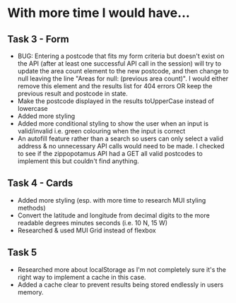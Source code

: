 # With more time I would have...

## Task 3 - Form

- BUG: Entering a postcode that fits my form criteria but doesn't exist on the API (after at least one successful API call in the session) will try to update the area count element to the new postcode, and then change to null leaving the line "Areas for null: (previous area count)". I would either remove this element and the results list for 404 errors OR keep the previous result and postcode in state.
- Make the postcode displayed in the results toUpperCase instead of lowercase
- Added more styling
- Added more conditional styling to show the user when an input is valid/invalid i.e. green colouring when the input is correct
- An autofill feature rather than a search so users can only select a valid address & no unnecessary API calls would need to be made. I checked to see if the zippopotamus API had a GET all valid postcodes to implement this but couldn't find anything.

## Task 4 - Cards

- Added more styling (esp. with more time to research MUI styling methods)
- Convert the latitude and longitude from decimal digits to the more readable degrees minutes seconds (i.e. 10 N, 15 W)
- Researched & used MUI Grid instead of flexbox

## Task 5

- Researched more about localStorage as I'm not completely sure it's the right way to implement a cache in this case.
- Added a cache clear to prevent results being stored endlessly in users memory.
